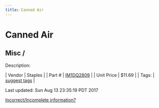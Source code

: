 ```yaml
---
title: Canned Air
---
```


# Canned Air
## Misc / 
Description: 	 

| Vendor | Staples | 
| Part # | [IM1DQ2809](http://www.staples.com/Maxell-CA-4-Blast-Away-Canned-Air-Duster/product_IM1DQ2809) | 
| Unit Price | $11.69 | 
| Tags: | [suggest tags](https://docs.google.com/forms/d/e/1FAIpQLSeWyY8v3RgOty-MyWmh9U0iivNYN_molChYyS-0U-o-kOAv_g/viewform) | 

Last updated: Sun Aug 13 23:35:19 PDT 2017

 [Incorrect/Incomplete information?](https://docs.google.com/forms/d/e/1FAIpQLSeWyY8v3RgOty-MyWmh9U0iivNYN_molChYyS-0U-o-kOAv_g/viewform)